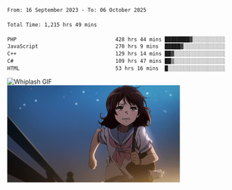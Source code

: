 


  
 
 <!--START_SECTION:waka-->

```txt
From: 16 September 2023 - To: 06 October 2025

Total Time: 1,215 hrs 49 mins

PHP                                428 hrs 44 mins ████████▓░░░░░░░░░░░░░░░░   34.91 %
JavaScript                         270 hrs 9 mins  █████▓░░░░░░░░░░░░░░░░░░░   22.00 %
C++                                129 hrs 14 mins ██▓░░░░░░░░░░░░░░░░░░░░░░   10.52 %
C#                                 109 hrs 47 mins ██▒░░░░░░░░░░░░░░░░░░░░░░   08.94 %
HTML                               53 hrs 16 mins  █░░░░░░░░░░░░░░░░░░░░░░░░   04.34 %
```

<!--END_SECTION:waka-->

<p>
  <img src="whiplash.gif" alt="Whiplash GIF" width="420" height="500"/>
  <img src="kumiko_run.gif" alt="Kumiko Run GIF" width="400"/>
</p>
